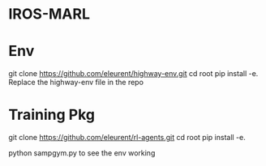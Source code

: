 # IROS-MARL

# Env
git clone https://github.com/eleurent/highway-env.git
cd root
pip install -e.
Replace the highway-env file in the repo


# Training Pkg

git clone https://github.com/eleurent/rl-agents.git 
cd root
pip install -e.


python sampgym.py to see the env working
